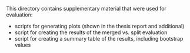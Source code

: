 This directory contains supplementary material that were used for evaluation:
- scripts for generating plots (shown in the thesis report and additional)
- script for creating the results of the merged vs. split evaluation
- script for creating a summary table of the results, including bootstrap values
